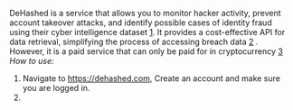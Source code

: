 
DeHashed is a service that allows you to monitor hacker activity, prevent account takeover attacks, and identify possible cases of identity fraud using their cyber intelligence dataset [1](https://dehashed.com/). It provides a cost-effective API for data retrieval, simplifying the process of accessing breach data [2](https://risk3sixty.com/2022/10/14/understanding-password-breach-data/) . However, it is a paid service that can only be paid for in cryptocurrency [3](https://aojanzen.github.io/blog/html/2022/05/30/huntingbreachedpasswordswithdehashed.html) 
*How to use:*
1. Navigate to https://dehashed.com, Create an account and make sure you are logged in.
2. 